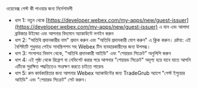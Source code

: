 ওয়েবেক্স গেস্ট কী পাওয়ার জন্য নির্দেশাবলী
 - ধাপ 1: নতুন থেকে [https://developer.webex.com/my-apps/new/guest-issuer](https://developer.webex.com/my-apps/new/guest-issuer) এ যান এবং আলাদা ব্রাউজার উইন্ডো এবং আপনার বিদ্যমান অ্যাকাউন্টে লগইন করুন
 - ধাপ 2: "অতিথি প্রদানকারীর নাম" প্রদান করুন এবং "অতিথি প্রদানকারী যোগ করুন" এ ক্লিক করুন। দ্রষ্টব্য: এই বৈশিষ্ট্যটি শুধুমাত্র পেইড সাবস্ক্রিপশন সহ Webex টিম ব্যবহারকারীদের জন্য উপলব্ধ।
 - ধাপ 3: শংসাপত্র বিভাগ থেকে, "অতিথি প্রদানকারী আইডি" এবং "শেয়ারড সিক্রেট" অনুলিপি করুন
 - ধাপ 4: এই পৃষ্ঠা থেকে রিফ্রেশ বা নেভিগেট করার পরে আপনার "শেয়ারড সিক্রেট" অদৃশ্য হয়ে যাবে যাতে আপনি এটিকে সুরক্ষিত পদ্ধতিতেও সংরক্ষণ করতে চাইতে পারেন৷
 - ধাপ 5: রুম কার্যকারিতার জন্য আপনার Webex অ্যাকাউন্টের জন্য TradeGrub অ্যাপে "গেস্ট ইস্যুয়ার আইডি" এবং "শেয়ারড সিক্রেট" সেট করুন।
